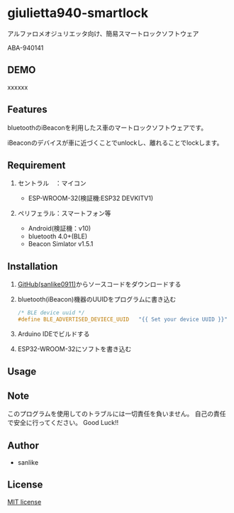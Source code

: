 # giulietta940-smartlock

アルファロメオジュリエッタ向け、簡易スマートロックソフトウェア

ABA-940141

## DEMO

xxxxxx

## Features

bluetoothのiBeaconを利用したス車のマートロックソフトウェアです。

iBeaconのデバイスが車に近づくことでunlockし、離れることでlockします。

## Requirement

1. セントラル　：マイコン

    * ESP-WROOM-32(検証機:ESP32 DEVKITV1)

2. ペリフェラル：スマートフォン等

    * Android(検証機：v10)
    * bluetooth 4.0+(BLE)
    * Beacon Simlator v1.5.1

## Installation

1. [GitHub(sanlike0911)](https://github.com/sanlike0911/giulietta940-smartlock)からソースコードをダウンロードする

2. bluetooth(iBeacon)機器のUUIDをプログラムに書き込む

    ```ino
    /* BLE device uuid */
    #define BLE_ADVERTISED_DEVIECE_UUID   "{{ Set your device UUID }}"
    ```

3. Arduino IDEでビルドする

4. ESP32-WROOM-32にソフトを書き込む

## Usage

## Note

このプログラムを使用してのトラブルには一切責任を負いません。
自己の責任で安全に行ってください。
Good Luck!!

## Author

* sanlike

## License

[MIT license](https://en.wikipedia.org/wiki/MIT_License)
